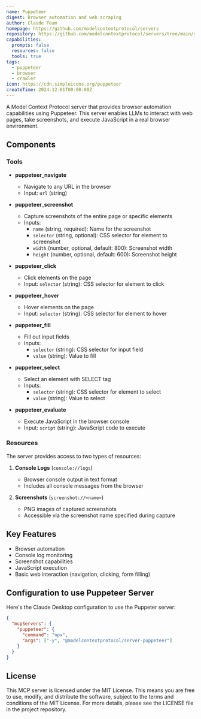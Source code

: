 ```yaml
---
name: Puppeteer
digest: Browser automation and web scraping
author: Claude Team
homepage: https://github.com/modelcontextprotocol/servers
repository: https://github.com/modelcontextprotocol/servers/tree/main/src/puppeteer
capabilities:
  prompts: false
  resources: false
  tools: true
tags:
  - puppeteer
  - browser
  - crawler
icon: https://cdn.simpleicons.org/puppeteer
createTime: 2024-12-01T00:00:00Z
---
```


A Model Context Protocol server that provides browser automation capabilities using Puppeteer. This server enables LLMs to interact with web pages, take screenshots, and execute JavaScript in a real browser environment.

## Components

### Tools

- **puppeteer_navigate**

  - Navigate to any URL in the browser
  - Input: `url` (string)

- **puppeteer_screenshot**

  - Capture screenshots of the entire page or specific elements
  - Inputs:
    - `name` (string, required): Name for the screenshot
    - `selector` (string, optional): CSS selector for element to screenshot
    - `width` (number, optional, default: 800): Screenshot width
    - `height` (number, optional, default: 600): Screenshot height

- **puppeteer_click**

  - Click elements on the page
  - Input: `selector` (string): CSS selector for element to click

- **puppeteer_hover**

  - Hover elements on the page
  - Input: `selector` (string): CSS selector for element to hover

- **puppeteer_fill**

  - Fill out input fields
  - Inputs:
    - `selector` (string): CSS selector for input field
    - `value` (string): Value to fill

- **puppeteer_select**

  - Select an element with SELECT tag
  - Inputs:
    - `selector` (string): CSS selector for element to select
    - `value` (string): Value to select

- **puppeteer_evaluate**
  - Execute JavaScript in the browser console
  - Input: `script` (string): JavaScript code to execute

### Resources

The server provides access to two types of resources:

1. **Console Logs** (`console://logs`)

   - Browser console output in text format
   - Includes all console messages from the browser

2. **Screenshots** (`screenshot://<name>`)
   - PNG images of captured screenshots
   - Accessible via the screenshot name specified during capture

## Key Features

- Browser automation
- Console log monitoring
- Screenshot capabilities
- JavaScript execution
- Basic web interaction (navigation, clicking, form filling)

## Configuration to use Puppeteer Server

Here's the Claude Desktop configuration to use the Puppeter server:

```json
{
  "mcpServers": {
    "puppeteer": {
      "command": "npx",
      "args": ["-y", "@modelcontextprotocol/server-puppeteer"]
    }
  }
}
```

## License

This MCP server is licensed under the MIT License. This means you are free to use, modify, and distribute the software, subject to the terms and conditions of the MIT License. For more details, please see the LICENSE file in the project repository.
